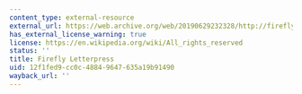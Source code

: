 ```yaml
---
content_type: external-resource
external_url: https://web.archive.org/web/20190629232328/http://fireflyletterpress.com/Firefly_Letterpress/Firefly.html
has_external_license_warning: true
license: https://en.wikipedia.org/wiki/All_rights_reserved
status: ''
title: Firefly Letterpress
uid: 12f1fed9-cc0c-4884-9647-635a19b91490
wayback_url: ''
---
```

